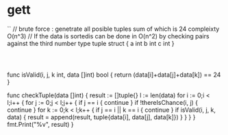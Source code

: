 # gett

``
// brute force : genetrate all posible tuples sum of which is 24 compleixty O(n^3)
// If the data is sortedis can be done in O(n^2) by checking pairs against the third number
type tuple struct {
    a int 
    b int
    c int
}
```



```
func isValid(i, j, k int, data []int) bool {
  return (data[i]+data[j]+data[k]) == 24
}

 func checkTuple(data []int) {
  result := []tuple{}
  l := len(data)
 	for i := 0;i < l;i++ {
    for j := 0;j < l;j++ {
      if j == i {
         continue
      }
    	if !thereIsChance(i, j) {
      	continue
      }
      for k := 0;k < l;k++ {
          if j == i || k == i {
             continue
          }
          if isValid(i, j, k, data) {
          	result = append(result, tuple{data[i], data[j], data[k]})
          }
      }
    }
  }
  fmt.Print("%v", result)
 }
 ```
